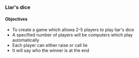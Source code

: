 ### Liar's dice

#### Objectives 
- To create a game which allowa 2-5 players to play liar's dice
- A specified number of players will be computers which play automatically
- Each player can either raise or call lie
- It will say who the winner is at the end

